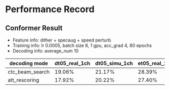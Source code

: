 # Performance Record

## Conformer Result

* Feature info: dither + specaug + speed perturb
* Training info: lr 0.0005, batch size 8, 1 gpu, acc_grad 4, 80 epochs
* Decoding info: average_num 10

|   decoding mode | dt05_real_1ch | dt05_simu_1ch | et05_real_1ch | et05_simu_1ch |
|-----------------|---------------|---------------|---------------|---------------|
| ctc_beam_search |   19.06%      |   21.17%      |   28.39%      |    29.16%     |
|  att_rescoring  |   17.92%      |   20.22%      |   27.40%      |    28.25%     |
 
